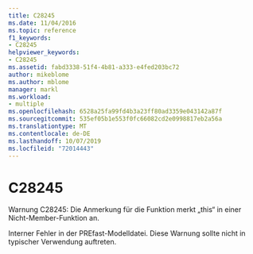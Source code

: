 ```yaml
---
title: C28245
ms.date: 11/04/2016
ms.topic: reference
f1_keywords:
- C28245
helpviewer_keywords:
- C28245
ms.assetid: fabd3338-51f4-4b81-a333-e4fed203bc72
author: mikeblome
ms.author: mblome
manager: markl
ms.workload:
- multiple
ms.openlocfilehash: 6528a25fa99fd4b3a23ff80ad3359e043142a87f
ms.sourcegitcommit: 535ef05b1e553f0fc66082cd2e0998817eb2a56a
ms.translationtype: MT
ms.contentlocale: de-DE
ms.lasthandoff: 10/07/2019
ms.locfileid: "72014443"
---
```

# <a name="c28245"></a>C28245
Warnung C28245: Die Anmerkung für die Funktion merkt „this“ in einer Nicht-Member-Funktion an.

 Interner Fehler in der PREfast-Modelldatei. Diese Warnung sollte nicht in typischer Verwendung auftreten.